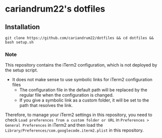 # cariandrum22's dotfiles

## Installation

```shell
git clone https://github.com/cariandrum22/dotfiles && cd dotfiles && bash setup.sh
```

### Note

This repository contains the iTerm2 configuration, which is not deployed by the setup script.

- It does not make sense to use symbolic links for iTerm2 configuration files
  - The configuration file in the default path will be replaced by the regular file when the configuration is changed.
  - If you give a symbolic link as a custom folder, it will be set to the path that resolves the link.

Therefore, to manage your iTerm2 settings in this repository, you need to check `Load preferences from a custom folder or URL` in `Preferences > General Preferences` in iTerm2 and then load the `Library/Preferences/com.googlecode.iterm2.plist` in this repository.
